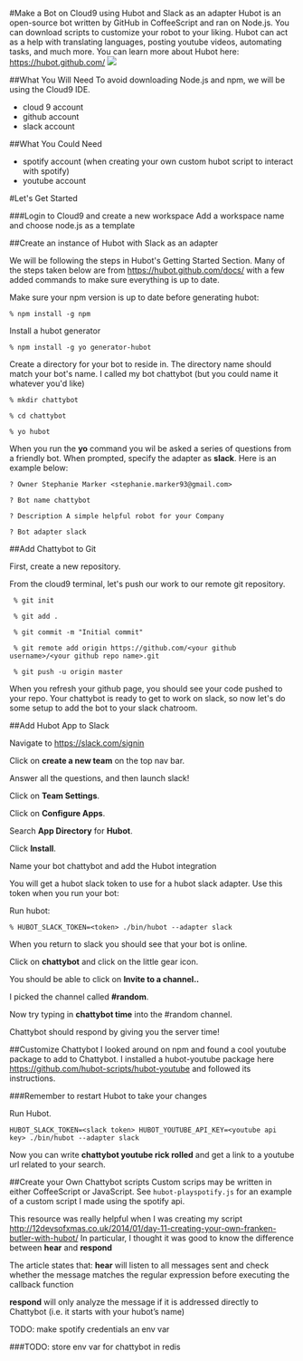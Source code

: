 #Make a Bot on Cloud9 using Hubot and Slack as an adapter
Hubot is an open-source bot written by GitHub in CoffeeScript and ran on Node.js. You can download scripts to customize your robot to your liking. Hubot can act as a help with translating languages, posting youtube videos, automating tasks, and much more.  You can learn more about Hubot here: https://hubot.github.com/
![](http://cdn0.icicletech.com/media/hubot.png)

##What You Will Need
To avoid downloading Node.js and npm, we will be using the Cloud9 IDE.
* cloud 9 account
* github account
* slack account

##What You Could Need
* spotify account (when creating your own custom hubot script to interact with spotify)
* youtube account  
  

#Let's Get Started

###Login to Cloud9 and create a new workspace
Add a workspace name and choose node.js as a template

##Create an instance of Hubot with Slack as an adapter

We will be following the steps in Hubot's Getting Started Section. Many of the steps taken below are from https://hubot.github.com/docs/ with a few added commands to make sure everything is up to date.

Make sure your npm version is up to date before generating hubot:

```% npm install -g npm```

Install a hubot generator

```% npm install -g yo generator-hubot```


Create a directory for your bot to reside in. The directory name should match your bot's name. I called my bot chattybot (but you could name it whatever you'd like)

```% mkdir chattybot```

```% cd chattybot```

```% yo hubot```

When you run the **yo** command you wil be asked a series of questions from a friendly bot. When prompted, specify the adapter as **slack**. Here is an example below:

```? Owner Stephanie Marker <stephanie.marker93@gmail.com>```

```? Bot name chattybot```

```? Description A simple helpful robot for your Company```

```? Bot adapter slack```


##Add Chattybot to Git

First, create a new repository. 

From the cloud9 terminal, let's push our work to our remote git repository.

``` % git init```

``` % git add .```

``` % git commit -m "Initial commit"```

``` % git remote add origin https://github.com/<your github username>/<your github repo name>.git```

``` % git push -u origin master```

When you refresh your github page, you should see your code pushed to your repo. Your chattybot is ready to get to work on slack, so now let's do some setup to add the bot to your slack chatroom.

##Add Hubot App to Slack

Navigate to https://slack.com/signin

Click on **create a new team** on the top nav bar.

Answer all the questions, and then launch slack!

Click on **Team Settings**.

Click on **Configure Apps**.

Search **App Directory** for **Hubot**.

Click **Install**.

Name your bot chattybot and add the Hubot integration

You will get a hubot slack token to use for a hubot slack adapter. Use this token when you run your bot:

Run hubot:

```% HUBOT_SLACK_TOKEN=<token> ./bin/hubot --adapter slack``` 

When you return to slack you should see that your bot is online.

Click on **chattybot** and click on the little gear icon. 

You should be able to click on **Invite to a channel..** 

I picked the channel called **#random**. 

Now try typing in **chattybot time** into the #random channel. 

Chattybot should respond by giving you the server time!

##Customize Chattybot
I looked around on npm and found a cool youtube package to add to Chattybot. I installed a hubot-youtube package here https://github.com/hubot-scripts/hubot-youtube and followed its instructions.

###Remember to restart Hubot to take your changes

Run Hubot.

```HUBOT_SLACK_TOKEN=<slack token> HUBOT_YOUTUBE_API_KEY=<youtube api key> ./bin/hubot --adapter slack```

Now you can write **chattybot youtube rick rolled** and get a link to a youtube url related to your search.

##Create your Own Chattybot scripts
Custom scrips may be written in either CoffeeScript or JavaScript.
See ```hubot-playspotify.js``` for an example of a custom script I made using the spotify api. 

This resource was really helpful when I was creating my script http://12devsofxmas.co.uk/2014/01/day-11-creating-your-own-franken-butler-with-hubot/ In particular, I thought it was good to know the difference between **hear** and **respond**

The article states that:
**hear** will listen to all messages sent and check whether the message matches the regular expression before executing the callback function

**respond** will only analyze the message if it is addressed directly to Chattybot (i.e. it starts with your hubot’s name)

TODO: make spotify credentials an env var

###TODO: store env var for chattybot in redis





